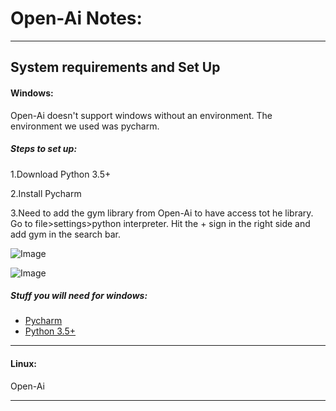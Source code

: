 # Open-Ai Notes:
***

## System requirements and Set Up
#### Windows:
Open-Ai doesn't support windows without an environment. The environment we used was pycharm.

##### Steps to set up:

1.Download Python 3.5+

2.Install Pycharm

3.Need to add the gym library from Open-Ai to have access tot he library. Go to file>settings>python interpreter. Hit the + sign in the right side and add gym in the search bar.

![Image](https://i.imgur.com/DdHSpKo.png)

![Image](https://i.imgur.com/LcuIlKZ.png)



##### Stuff you will need for windows:
* [Pycharm](https://www.jetbrains.com/pycharm/download/#section=windows)
* [Python 3.5+](https://www.python.org/downloads/)

***

#### Linux:
Open-Ai

***
